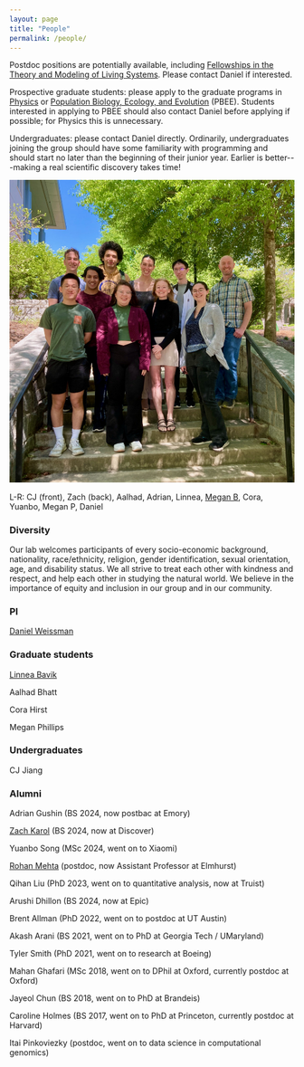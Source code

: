 ```yaml
---
layout: page
title: "People"
permalink: /people/
---
```


Postdoc positions are potentially available, including [Fellowships in the Theory and Modeling of Living Systems](http://livingtheory.emory.edu/people/post-docs.html). Please contact Daniel if interested.

Prospective graduate students: please apply to the graduate programs in [Physics](http://www.physics.emory.edu/home/grad/index.html)
or [Population Biology, Ecology, and Evolution](http://www.biomed.emory.edu/PROGRAM_SITES/PBEE/index.html) (PBEE).
Students interested in applying to PBEE should also contact Daniel before applying if possible; for Physics this is unnecessary.

Undergraduates: please contact Daniel directly. Ordinarily, undergraduates joining the group should have some familiarity with programming and should start no later than the beginning of their junior year. Earlier is better---making a real scientific discovery takes time! 

![Group picture](/images/group2024.jpg)

L-R: CJ (front), Zach (back), Aalhad, Adrian, Linnea, [Megan B](https://mlizbishop.com/), Cora, Yuanbo, Megan P, Daniel

### Diversity

Our lab welcomes participants of every socio-economic background, nationality, race/ethnicity, religion, gender identification, sexual orientation, age, and disability status. We all strive to treat each other with kindness and respect, and help each other in studying the natural world. We believe in the importance of equity and inclusion in our group and in our community.

### PI

[Daniel Weissman](/people/dbw.html)



### Graduate students

[Linnea Bavik](/people/lmb.html)

Aalhad Bhatt

Cora Hirst

Megan Phillips


### Undergraduates

CJ Jiang


### Alumni

Adrian Gushin (BS 2024, now postbac at Emory)

[Zach Karol](https://www.zachkarol.com/) (BS 2024, now at Discover)

Yuanbo Song (MSc 2024, went on to Xiaomi)

[Rohan Mehta](https://rohansmehta.github.io/) (postdoc, now Assistant Professor at Elmhurst)

Qihan Liu (PhD 2023, went on to quantitative analysis, now at Truist)

Arushi Dhillon (BS 2024, now at Epic)

Brent Allman (PhD 2022, went on to postdoc at UT Austin)

Akash Arani (BS 2021, went on to PhD at Georgia Tech / UMaryland)

Tyler Smith (PhD 2021, went on to research at Boeing)

Mahan Ghafari (MSc 2018, went on to DPhil at Oxford, currently postdoc at Oxford)

Jayeol Chun (BS 2018, went on to PhD at Brandeis)

Caroline Holmes (BS 2017, went on to PhD at Princeton, currently postdoc at Harvard)

Itai Pinkoviezky (postdoc, went on to data science in computational genomics)


